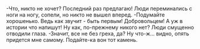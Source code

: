   -Что, никто не хочет? Последний раз предлагаю!
Люди переминались с ноги на ногу, сопели, но никто не вышел вперед.
-Подумайте хорошенько. Ведь как звучит - быть первым! Добровольцем! А уж в истории что напишут! Ну как, по-прежнему никого нет?
Люди смущенно отводили глаза.
-Значит, все не без греха, да? Ну что-ж... видно, опять придется мне самому. Подайте-ка вон тот камень.    
